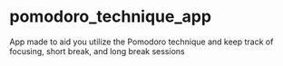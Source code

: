 # pomodoro_technique_app
App made to aid you utilize the Pomodoro technique and keep track of focusing, short break, and long break sessions
